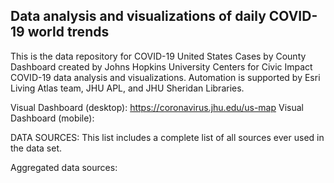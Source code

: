 ## Data analysis and visualizations of daily COVID-19 world trends

This is the data repository for COVID-19 United States Cases by County Dashboard created by Johns Hopkins University Centers for Civic Impact COVID-19  data analysis and visualizations. Automation is supported by Esri Living Atlas team, JHU APL, and JHU Sheridan Libraries. 

Visual Dashboard (desktop): https://coronavirus.jhu.edu/us-map
Visual Dashboard (mobile): 

DATA SOURCES: This list includes a complete list of all sources ever used in the data set.

Aggregated data sources:
  
